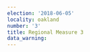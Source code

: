 ```yaml
---
election: '2018-06-05'
locality: oakland
number: '3'
title: Regional Measure 3
data_warning: 
---
```


